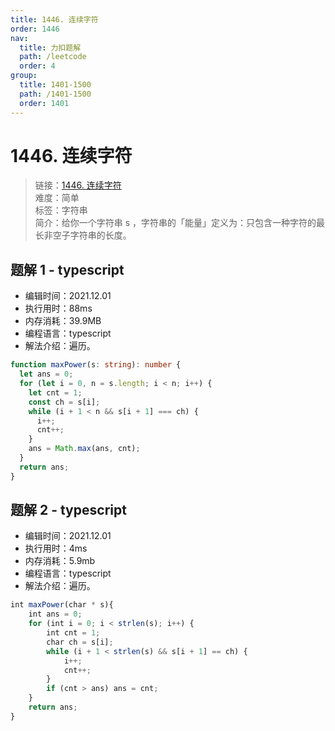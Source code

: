 ```yaml
---
title: 1446. 连续字符
order: 1446
nav:
  title: 力扣题解
  path: /leetcode
  order: 4
group:
  title: 1401-1500
  path: /1401-1500
  order: 1401
---
```


# 1446. 连续字符

> 链接：[1446. 连续字符](https://leetcode-cn.com/problems/consecutive-characters/)  
> 难度：简单  
> 标签：字符串  
> 简介：给你一个字符串 s ，字符串的「能量」定义为：只包含一种字符的最长非空子字符串的长度。

## 题解 1 - typescript

- 编辑时间：2021.12.01
- 执行用时：88ms
- 内存消耗：39.9MB
- 编程语言：typescript
- 解法介绍：遍历。

```typescript
function maxPower(s: string): number {
  let ans = 0;
  for (let i = 0, n = s.length; i < n; i++) {
    let cnt = 1;
    const ch = s[i];
    while (i + 1 < n && s[i + 1] === ch) {
      i++;
      cnt++;
    }
    ans = Math.max(ans, cnt);
  }
  return ans;
}
```

## 题解 2 - typescript

- 编辑时间：2021.12.01
- 执行用时：4ms
- 内存消耗：5.9mb
- 编程语言：typescript
- 解法介绍：遍历。

```typescript
int maxPower(char * s){
    int ans = 0;
    for (int i = 0; i < strlen(s); i++) {
        int cnt = 1;
        char ch = s[i];
        while (i + 1 < strlen(s) && s[i + 1] == ch) {
            i++;
            cnt++;
        }
        if (cnt > ans) ans = cnt;
    }
    return ans;
}
```

